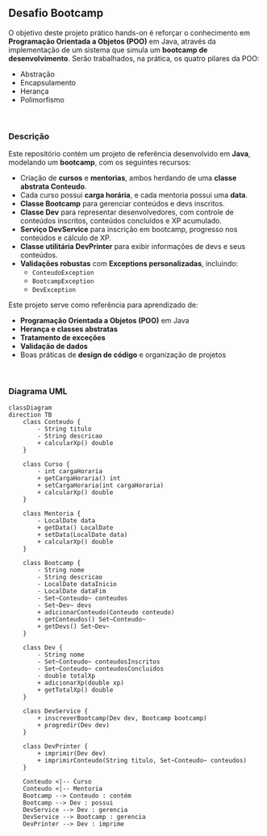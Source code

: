 ## Desafio Bootcamp

O objetivo deste projeto prático hands-on é reforçar o conhecimento em **Programação Orientada a Objetos (POO)** em Java, através da implementação de um sistema que simula um **bootcamp de desenvolvimento**.
Serão trabalhados, na prática, os quatro pilares da POO:

- Abstração
- Encapsulamento
- Herança
- Polimorfismo

<br>

### Descrição

Este repositório contém um projeto de referência desenvolvido em **Java**, modelando um **bootcamp**, com os seguintes recursos:

- Criação de **cursos** e **mentorias**, ambos herdando de uma **classe abstrata Conteudo**.
- Cada curso possui **carga horária**, e cada mentoria possui uma **data**.
- **Classe Bootcamp** para gerenciar conteúdos e devs inscritos.
- **Classe Dev** para representar desenvolvedores, com controle de conteúdos inscritos, conteúdos concluídos e XP acumulado.
- **Serviço DevService** para inscrição em bootcamp, progresso nos conteúdos e cálculo de XP.
- **Classe utilitária DevPrinter** para exibir informações de devs e seus conteúdos.
- **Validações robustas** com **Exceptions personalizadas**, incluindo:
    - `ConteudoException`
    - `BootcampException`
    - `DevException`

Este projeto serve como referência para aprendizado de:

- **Programação Orientada a Objetos (POO)** em Java
- **Herança e classes abstratas**
- **Tratamento de exceções**
- **Validação de dados**
- Boas práticas de **design de código** e organização de projetos

<br>

### Diagrama UML

```mermaid
classDiagram
direction TB
    class Conteudo {
        - String titulo
        - String descricao
        + calcularXp() double
    }

    class Curso {
        - int cargaHoraria
        + getCargaHoraria() int
        + setCargaHoraria(int cargaHoraria)
        + calcularXp() double
    }

    class Mentoria {
        - LocalDate data
        + getData() LocalDate
        + setData(LocalDate data)
        + calcularXp() double
    }

    class Bootcamp {
        - String nome
        - String descricao
        - LocalDate dataInicio
        - LocalDate dataFim
        - Set~Conteudo~ conteudos
        - Set~Dev~ devs
        + adicionarConteudo(Conteudo conteudo)
        + getConteudos() Set~Conteudo~
        + getDevs() Set~Dev~
    }

    class Dev {
        - String nome
        - Set~Conteudo~ conteudosInscritos
        - Set~Conteudo~ conteudosConcluidos
        - double totalXp
        + adicionarXp(double xp)
        + getTotalXp() double
    }

    class DevService {
        + inscreverBootcamp(Dev dev, Bootcamp bootcamp)
        + progredir(Dev dev)
    }

    class DevPrinter {
        + imprimir(Dev dev)
        + imprimirConteudo(String titulo, Set~Conteudo~ conteudos)
    }

    Conteudo <|-- Curso
    Conteudo <|-- Mentoria
    Bootcamp --> Conteudo : contém
    Bootcamp --> Dev : possui
    DevService --> Dev : gerencia
    DevService --> Bootcamp : gerencia
    DevPrinter --> Dev : imprime

